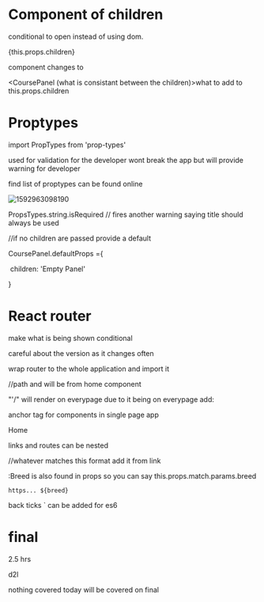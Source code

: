 # Component of children

conditional to open instead of using dom. 

{this.props.children}

component changes to 

<CoursePanel (what is consistant between the children)>what to add to this.props.children</CoursePanel>



# Proptypes

import PropTypes from 'prop-types'

used for validation for the developer wont break the app but will provide warning for developer

find list of proptypes can be found online

![1592963098190](C:\Users\Jen\AppData\Roaming\Typora\typora-user-images\1592963098190.png)

PropsTypes.string.isRequired // fires another warning saying title should always be used

//if no children are passed provide a default

CoursePanel.defaultProps ={

​	children: 'Empty Panel'

}

# React router

make what is being shown conditional

careful about the version as it changes often

wrap router to the whole application and import it

//path and will be from home component 

<Route path="/" component={Home}/> 

"'/" will render on everypage due to it being on everypage add: 

<Route path="/" component={Home} exact/> 

anchor tag for components in single page app

<link to="/">Home</link>

links and routes can be nested

//whatever matches this format add it from link

<Route path="/:Breed" component={Dog} exact/> 

:Breed is also found in props so you can say this.props.match.params.breed 

`https... ${breed} `

back ticks ` can be added for es6

# final

2.5 hrs

d2l

nothing covered today will be covered on final

